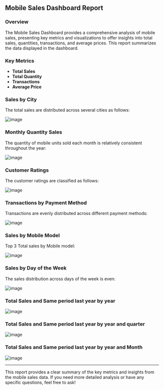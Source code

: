 

## Mobile Sales Dashboard Report

### Overview
The Mobile Sales Dashboard provides a comprehensive analysis of mobile sales, presenting key metrics and visualizations to offer insights into total sales, quantities, transactions, and average prices. This report summarizes the data displayed in the dashboard.

### Key Metrics
- **Total Sales**
- **Total Quantity**
- **Transactions**
- **Average Price**

### Sales by City
The total sales are distributed across several cities as follows:

![image](https://github.com/user-attachments/assets/dab0c363-a850-4570-ab2b-294a580b9f58)


### Monthly Quantity Sales
The quantity of mobile units sold each month is relatively consistent throughout the year:

![image](https://github.com/user-attachments/assets/23707013-28de-474d-9286-fcc9a51a81ac)

### Customer Ratings
The customer ratings are classified as follows:

![image](https://github.com/user-attachments/assets/881ad0a8-797d-40ec-aeaa-c0eacbe8a9af)


### Transactions by Payment Method
Transactions are evenly distributed across different payment methods:

![image](https://github.com/user-attachments/assets/772a4948-127b-4ba3-9c6c-72a120f2ffc1)


### Sales by Mobile Model
Top 3 Total sales by Mobile model:

![image](https://github.com/user-attachments/assets/37ba9a21-d22f-4a00-a72d-e0d517e432d6)


### Sales by Day of the Week
The sales distribution across days of the week is even:

![image](https://github.com/user-attachments/assets/48b3b490-2691-44e8-98b2-a2d5bca8dd2e)

### Total Sales and Same period last year by year 

![image](https://github.com/user-attachments/assets/f63b9e39-f7d4-4e50-94e9-70d300eb1d48)


###  Total Sales and Same period last year by year and quarter

![image](https://github.com/user-attachments/assets/c127a82b-53c9-43ae-a50d-740db2981a02)


###  Total Sales and Same period last year by year and Month

![image](https://github.com/user-attachments/assets/1b6ee55b-7f49-4dd4-af96-96c95eedbb66)



---

This report provides a clear summary of the key metrics and insights from the mobile sales data. If you need more detailed analysis or have any specific questions, feel free to ask!
